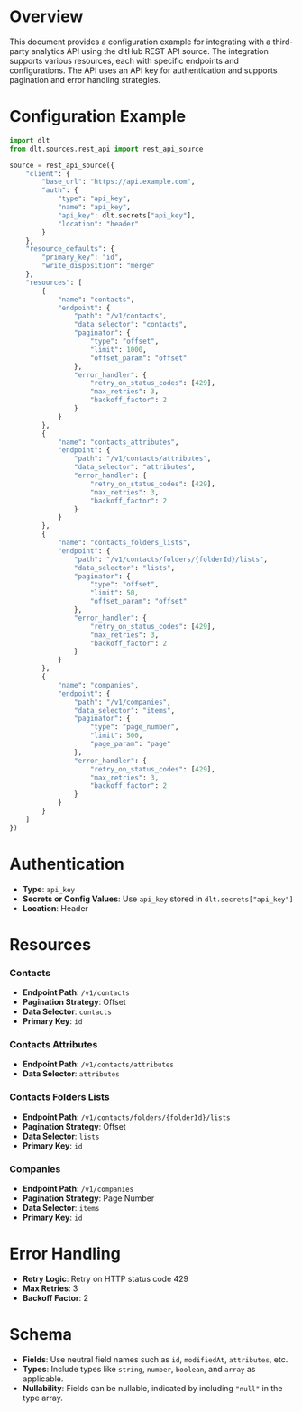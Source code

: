 # Overview

This document provides a configuration example for integrating with a third-party analytics API using the dltHub REST API source. The integration supports various resources, each with specific endpoints and configurations. The API uses an API key for authentication and supports pagination and error handling strategies.

# Configuration Example

```python
import dlt
from dlt.sources.rest_api import rest_api_source

source = rest_api_source({
    "client": {
        "base_url": "https://api.example.com",
        "auth": {
            "type": "api_key",
            "name": "api_key",
            "api_key": dlt.secrets["api_key"],
            "location": "header"
        }
    },
    "resource_defaults": {
        "primary_key": "id",
        "write_disposition": "merge"
    },
    "resources": [
        {
            "name": "contacts",
            "endpoint": {
                "path": "/v1/contacts",
                "data_selector": "contacts",
                "paginator": {
                    "type": "offset",
                    "limit": 1000,
                    "offset_param": "offset"
                },
                "error_handler": {
                    "retry_on_status_codes": [429],
                    "max_retries": 3,
                    "backoff_factor": 2
                }
            }
        },
        {
            "name": "contacts_attributes",
            "endpoint": {
                "path": "/v1/contacts/attributes",
                "data_selector": "attributes",
                "error_handler": {
                    "retry_on_status_codes": [429],
                    "max_retries": 3,
                    "backoff_factor": 2
                }
            }
        },
        {
            "name": "contacts_folders_lists",
            "endpoint": {
                "path": "/v1/contacts/folders/{folderId}/lists",
                "data_selector": "lists",
                "paginator": {
                    "type": "offset",
                    "limit": 50,
                    "offset_param": "offset"
                },
                "error_handler": {
                    "retry_on_status_codes": [429],
                    "max_retries": 3,
                    "backoff_factor": 2
                }
            }
        },
        {
            "name": "companies",
            "endpoint": {
                "path": "/v1/companies",
                "data_selector": "items",
                "paginator": {
                    "type": "page_number",
                    "limit": 500,
                    "page_param": "page"
                },
                "error_handler": {
                    "retry_on_status_codes": [429],
                    "max_retries": 3,
                    "backoff_factor": 2
                }
            }
        }
    ]
})
```

# Authentication

- **Type**: `api_key`
- **Secrets or Config Values**: Use `api_key` stored in `dlt.secrets["api_key"]`
- **Location**: Header

# Resources

### Contacts
- **Endpoint Path**: `/v1/contacts`
- **Pagination Strategy**: Offset
- **Data Selector**: `contacts`
- **Primary Key**: `id`

### Contacts Attributes
- **Endpoint Path**: `/v1/contacts/attributes`
- **Data Selector**: `attributes`

### Contacts Folders Lists
- **Endpoint Path**: `/v1/contacts/folders/{folderId}/lists`
- **Pagination Strategy**: Offset
- **Data Selector**: `lists`
- **Primary Key**: `id`

### Companies
- **Endpoint Path**: `/v1/companies`
- **Pagination Strategy**: Page Number
- **Data Selector**: `items`
- **Primary Key**: `id`

# Error Handling

- **Retry Logic**: Retry on HTTP status code 429
- **Max Retries**: 3
- **Backoff Factor**: 2

# Schema

- **Fields**: Use neutral field names such as `id`, `modifiedAt`, `attributes`, etc.
- **Types**: Include types like `string`, `number`, `boolean`, and `array` as applicable.
- **Nullability**: Fields can be nullable, indicated by including `"null"` in the type array.